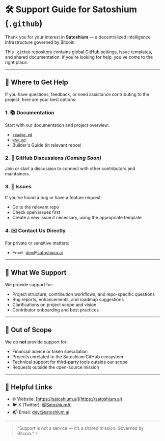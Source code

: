 
# 🛠️ Support Guide for Satoshium (`.github`)

Thank you for your interest in **Satoshium** — a decentralized intelligence infrastructure governed by Bitcoin.

This `.github` repository contains global GitHub settings, issue templates, and shared documentation. If you're looking for help, you've come to the right place.

---

## 🙋 Where to Get Help

If you have questions, feedback, or need assistance contributing to the project, here are your best options:

### 1. 📚 Documentation

Start with our documentation and project overview:

- [`readme.md`](../main/readme.md)
- [`why.md`](../main/why.md)
- Builder's Guide (in relevant repos)

### 2. 🧵 GitHub Discussions *(Coming Soon)*

Join or start a discussion to connect with other contributors and maintainers.

### 3. 🐛 Issues

If you've found a bug or have a feature request:

- Go to the relevant repo
- Check open issues first
- Create a new issue if necessary, using the appropriate template

### 4. ✉️ Contact Us Directly

For private or sensitive matters:

- Email: [dev@satoshium.ai](mailto:dev@satoshium.ai)

---

## 🧠 What We Support

We provide support for:

- Project structure, contribution workflows, and repo-specific questions
- Bug reports, enhancements, and roadmap suggestions
- Clarifications on project scope and vision
- Contributor onboarding and best practices

---

## 🚫 Out of Scope

We do **not** provide support for:

- Financial advice or token speculation
- Projects unrelated to the Satoshium GitHub ecosystem
- Technical support for third-party tools outside our scope
- Requests outside the open-source mission

---

## 📝 Helpful Links

- 🌐 Website: [https://satoshium.ai](https://satoshium.ai)
- 🐦 X (Twitter): [@SatoshiumAI](https://x.com/SatoshiumAI)
- 📬 Email: [dev@satoshium.ai](mailto:dev@satoshium.ai)

---

> “Support is not a service — it’s a shared mission. Governed by Bitcoin.” ✨
